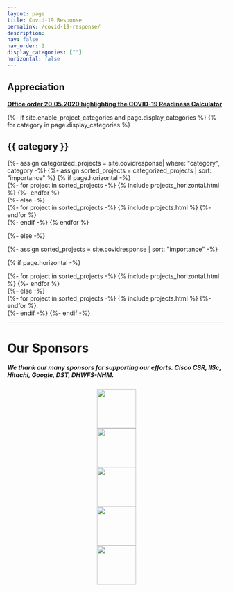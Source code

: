 ```yaml
---
layout: page
title: Covid-19 Response
permalink: /covid-19-response/
description: 
nav: false
nav_order: 2
display_categories: [""]
horizontal: false
---
```


## Appreciation
**[Office order 20.05.2020 highlighting the COVID-19 Readiness Calculator](https://cni.iisc.ac.in/covid-19-response/office-order-readiness-calculator)**


<!-- pages/projects.md -->
<div class="projects">
{%- if site.enable_project_categories and page.display_categories %}
  <!-- Display categorized projects -->
  {%- for category in page.display_categories %}
  <h2 class="category">{{ category }}</h2>
  {%- assign categorized_projects = site.covidresponse| where: "category", category -%}
  {%- assign sorted_projects = categorized_projects | sort: "importance" %}
  <!-- Generate cards for each project -->
  {% if page.horizontal -%}
  <div class="container">
    <div class="row row-cols-2">
    {%- for project in sorted_projects -%}
      {% include projects_horizontal.html %}
    {%- endfor %}
    </div>
  </div>
  {%- else -%}
  <div class="grid">
    {%- for project in sorted_projects -%}
      {% include projects.html %}
    {%- endfor %}
  </div>
  {%- endif -%}
  {% endfor %}

{%- else -%}
<!-- Display projects without categories -->
  {%- assign sorted_projects = site.covidresponse | sort: "importance" -%}
  <!-- Generate cards for each project -->
  {% if page.horizontal -%}
  <div class="container">
    <div class="row row-cols-2">
    {%- for project in sorted_projects -%}
      {% include projects_horizontal.html %}
    {%- endfor %}
    </div>
  </div>
  {%- else -%}
  <div class="grid">
    {%- for project in sorted_projects -%}
      {% include projects.html %}
    {%- endfor %}
  </div>
  {%- endif -%}
{%- endif -%}
</div>

<hr>

# Our Sponsors
##### We thank our many sponsors for supporting our efforts. Cisco CSR, IISc, Hitachi, Google, DST, DHWFS-NHM.
<center>
<div class="row">
  <div class="col-md-4">
    <img src="{{ site.url }}{{ site.baseurl }}/assets/img/covid19-response/Cisco-CSR-Logos-horiz-1920x496.jpg" style="height:90px">
  </div>
  <div class="col-md-4">
    <img src="{{ site.url }}{{ site.baseurl }}/assets/img/covid19-response/IISc_Seal_Master_logo_Black-01-1527x1080.jpg" style="height:90px" />
  </div>
</div>
<div class="row">
  <div class="col-md-4">
    <img src="{{ site.url }}{{ site.baseurl }}/assets/img/covid19-response/hitachi.png" style="height:90px" />
  </div>
  <div class="col-md-4">
    <img src="{{ site.url }}{{ site.baseurl }}/assets/img/covid19-response/Screenshot_2021-05-31-Google-has-a-new-logo.png" style="height:90px" />
  </div>
  <div class="col-md-4">
    <img src="{{ site.url }}{{ site.baseurl }}/assets/img/covid19-response/dst.jpeg" style="height:90px" />
  </div>
</div>
</center>
